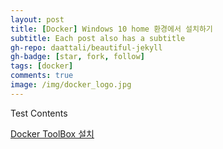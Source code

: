 ```yaml
---
layout: post
title: [Docker] Windows 10 home 환경에서 설치하기
subtitle: Each post also has a subtitle
gh-repo: daattali/beautiful-jekyll
gh-badge: [star, fork, follow]
tags: [docker]
comments: true
image: /img/docker_logo.jpg
---
```


Test Contents

[Docker ToolBox 설치](https://github.com/docker/toolbox/releases)
